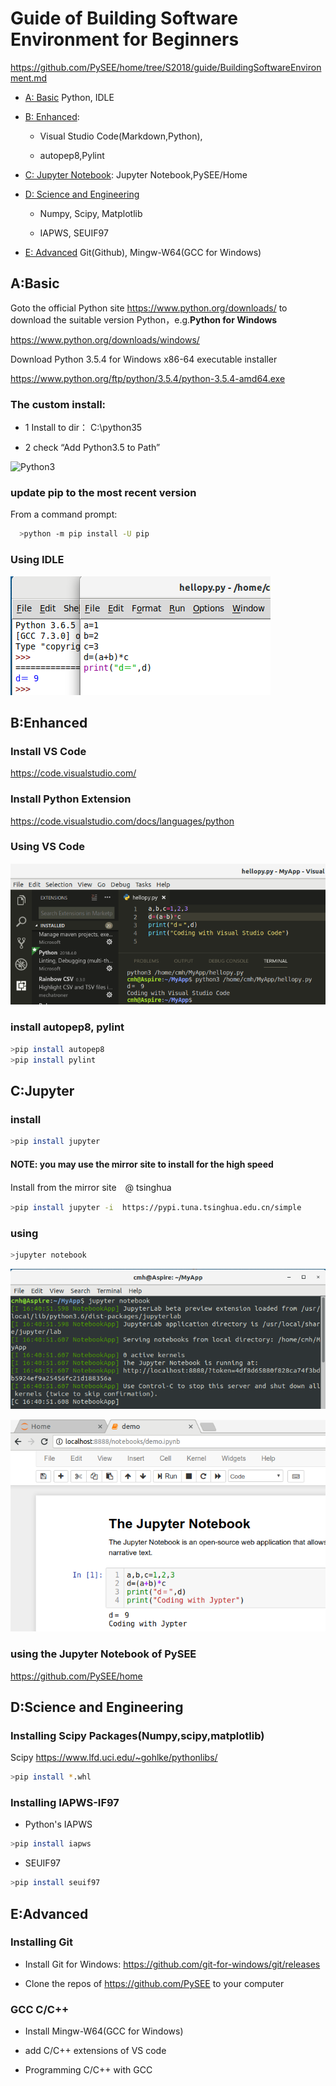 # Guide of  Building Software Environment for Beginners

https://github.com/PySEE/home/tree/S2018/guide/BuildingSoftwareEnvironment.md 

* [A: Basic](#A:Basic) Python, IDLE

* [B: Enhanced](#B:Enhanced): 
  
  * Visual Studio Code(Markdown,Python),
  
  * autopep8,Pylint

* [C: Jupyter Notebook](#C:jupyter):  Jupyter Notebook,PySEE/Home
  
* [D: Science and Engineering](#D:ScienceandEngineering)

  * Numpy, Scipy, Matplotlib

  * IAPWS, SEUIF97

* [E: Advanced](#E:Advanced)  Git(Github), Mingw-W64(GCC for Windows)

## A:Basic

Goto the official Python site  https://www.python.org/downloads/ to download the suitable version Python，e.g.**Python for Windows**

https://www.python.org/downloads/windows/

Download Python 3.5.4 for Windows x86-64 executable installer 

https://www.python.org/ftp/python/3.5.4/python-3.5.4-amd64.exe

###  The custom install: 
      
  * 1 Install to dir： C:\python35
            
  * 2 check “Add Python3.5 to Path” 

![Python3](./img/python35.jpg)
   
### update pip to the most recent version

From a command prompt:
```bash
  >python -m pip install -U pip
```

### Using IDLE

![idle](./img/idle.png)


## B:Enhanced

### Install  VS Code

  https://code.visualstudio.com/

### Install Python Extension

https://code.visualstudio.com/docs/languages/python

### Using VS Code

![vscode](./img/vscode.png)

### install autopep8, pylint
```bash  
>pip install autopep8
>pip install pylint
```

## C:Jupyter

### install
  
```bash       
>pip install jupyter
```    
#### NOTE: you may use the mirror site to install for the high speed

Install from the mirror site　@ tsinghua

```bash  
>pip install jupyter -i  https://pypi.tuna.tsinghua.edu.cn/simple
```  

### using

```bash       
>jupyter notebook
```    
![ipynb-1](./img/ipynb-1.png)

![ipynb-2](./img/ipynb-2.png)

### using the Jupyter Notebook of  PySEE

https://github.com/PySEE/home

## D:Science and Engineering

### Installing Scipy Packages(Numpy,scipy,matplotlib) 

Scipy  https://www.lfd.uci.edu/~gohlke/pythonlibs/ 
    
```bash
>pip install *.whl
```  
### Installing IAPWS-IF97

* Python's IAPWS

```bash
>pip install iapws
```

* SEUIF97

```bash
>pip install seuif97
```
   
## E:Advanced

### Installing Git 
   
* Install Git for Windows: https://github.com/git-for-windows/git/releases

* Clone the repos of https://github.com/PySEE to your computer

 ### GCC C/C++

* Install Mingw-W64(GCC for Windows)

* add C/C++ extensions of VS code

* Programming C/C++ with GCC 